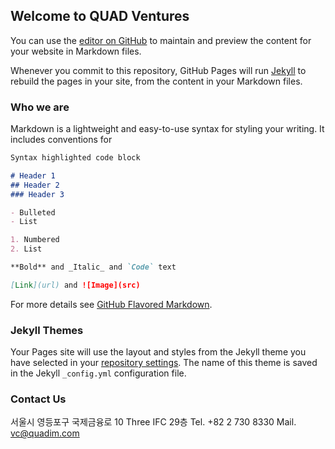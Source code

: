 ## Welcome to QUAD Ventures

You can use the [editor on GitHub](https://github.com/quadvc/home/edit/master/index.md) to maintain and preview the content for your website in Markdown files.

Whenever you commit to this repository, GitHub Pages will run [Jekyll](https://jekyllrb.com/) to rebuild the pages in your site, from the content in your Markdown files.




### Who we are

Markdown is a lightweight and easy-to-use syntax for styling your writing. It includes conventions for

```markdown
Syntax highlighted code block

# Header 1
## Header 2
### Header 3

- Bulleted
- List

1. Numbered
2. List

**Bold** and _Italic_ and `Code` text

[Link](url) and ![Image](src)
```

For more details see [GitHub Flavored Markdown](https://guides.github.com/features/mastering-markdown/).

### Jekyll Themes

Your Pages site will use the layout and styles from the Jekyll theme you have selected in your [repository settings](https://github.com/quadvc/home/settings). The name of this theme is saved in the Jekyll `_config.yml` configuration file.

### Contact Us

서울시 영등포구 국제금융로 10 Three IFC 29층
Tel. +82 2 730 8330
Mail. [vc@quadim.com](mailto://vc@quadim.com)
